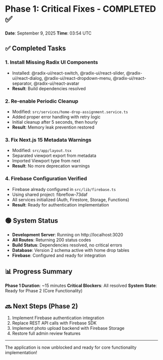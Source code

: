 # Phase 1: Critical Fixes - COMPLETED ✅

**Date**: September 9, 2025
**Time**: 03:54 UTC

## ✅ Completed Tasks

### 1. Install Missing Radix UI Components
- Installed: @radix-ui/react-switch, @radix-ui/react-slider, @radix-ui/react-dialog, @radix-ui/react-dropdown-menu, @radix-ui/react-separator, @radix-ui/react-avatar
- **Result**: Build dependencies resolved

### 2. Re-enable Periodic Cleanup
- Modified: `src/services/home-drop-assignment.service.ts`
- Added proper error handling with retry logic
- Initial cleanup after 5 seconds, then hourly
- **Result**: Memory leak prevention restored

### 3. Fix Next.js 15 Metadata Warnings
- Modified: `src/app/layout.tsx`
- Separated viewport export from metadata
- Imported Viewport type from next
- **Result**: No more deprecation warnings

### 4. Firebase Configuration Verified
- Firebase already configured in `src/lib/firebase.ts`
- Using shared project: fibreflow-73daf
- All services initialized (Auth, Firestore, Storage, Functions)
- **Result**: Ready for authentication implementation

## 🟢 System Status

- **Development Server**: Running on http://localhost:3020
- **All Routes**: Returning 200 status codes
- **Build Status**: Dependencies resolved, no critical errors
- **Database**: Version 2 schema active with home drop tables
- **Firebase**: Configured and ready for integration

## 📊 Progress Summary

**Phase 1 Duration**: ~15 minutes
**Critical Blockers**: All resolved
**System State**: Ready for Phase 2 (Core Functionality)

## 🔜 Next Steps (Phase 2)

1. Implement Firebase authentication integration
2. Replace REST API calls with Firebase SDK
3. Implement photo upload backend with Firebase Storage
4. Restore full admin review features

---

The application is now unblocked and ready for core functionality implementation!